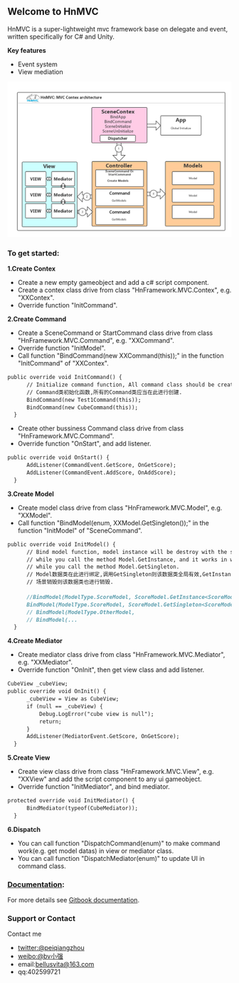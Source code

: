 ## Welcome to HnMVC

HnMVC is a super-lightweight mvc framework base on delegate and event, written specifically for C# and Unity.

**Key features**
- Event system
- View mediation

![image](https://github.com/2011fuzhou/HnMVC/blob/master/HnMVC.png)


### To get started:
 **1.Create Contex**
  - Create a new empty gameobject and add a c# script component.
  - Create a contex class drive from class "HnFramework.MVC.Contex", e.g. "XXContex".
  - Override function "InitCommand".
 
 **2.Create Command**
  - Create a SceneCommand or StartCommand class drive from class "HnFramework.MVC.Command", e.g. "XXCommand".
  - Override function "InitModel".
  - Call function "BindCommand(new XXCommand(this));" in the function "InitCommand" of "XXContex".
  ```markdown
  public override void InitCommand() {
        // Initialize command function, All command class should be create here.
        // Command类初始化函数,所有的Command类应当在此进行创建.
        BindCommand(new Test1Command(this));
        BindCommand(new CubeCommand(this));
    }
  ```
  - Create other bussiness Command class drive from class "HnFramework.MVC.Command".
  - Override function "OnStart", and add listener.
  ```markdown
  public override void OnStart() {
        AddListener(CommandEvent.GetScore, OnGetScore);
        AddListener(CommandEvent.AddScore, OnAddScore);
    }
  ```
  
 **3.Create Model**
  - Create model class drive from class "HnFramework.MVC.Model", e.g. "XXModel".
  - Call function "BindModel(enum, XXModel.GetSingleton<XXModel>());" in the function "InitModel" of "SceneCommand".
  ```markdown
  public override void InitModel() {
        // Bind model function, model instance will be destroy with the scene 
        // while you call the method Model.GetInstance, and it works in whole life time 
        // while you call the method Model.GetSingleton.
        // Model数据类在此进行绑定,调用GetSingleton则该数据类全局有效,GetInstance则只在当前场景有效,
        // 场景销毁则该数据类也进行销毁.

        //BindModel(ModelType.ScoreModel, ScoreModel.GetInstance<ScoreModel>());
        BindModel(ModelType.ScoreModel, ScoreModel.GetSingleton<ScoreModel>());
        // BindModel(ModelType.OtherModel,
        // BindModel(...
    }
  ```
  
 **4.Create Mediator**
  - Create mediator class drive from class "HnFramework.MVC.Mediator", e.g. "XXMediator".
  - Override function "OnInit", then get view class and add listener.
  ```markdown
  CubeView _cubeView;
  public override void OnInit() {
        _cubeView = View as CubeView;
        if (null == _cubeView) {
            Debug.LogError("cube view is null");
            return;
        }
        AddListener(MediatorEvent.GetScore, OnGetScore);
    }
  ```
  
 **5.Create View**
  - Create view class drive from class "HnFramework.MVC.View", e.g. "XXView" and add the script component to any ui gameobject.
  - Override function "InitMediator", and bind mediator.
  ```markdown
  protected override void InitMediator() {
        BindMediator(typeof(CubeMediator));
    }
  ```
  
  **6.Dispatch**
  - You can call function "DispatchCommand(enum)" to make command work(e.g. get model datas) in view or mediator class. 
  - You can call function "DispatchMediator(enum)" to update UI in command class.


###  [Documentation](https://2011fuzhou.gitbook.io/hnmvc/):

For more details see [Gitbook documentation](https://2011fuzhou.gitbook.io/hnmvc/).


### Support or Contact

Contact me 
- [twitter:@peiqiangzhou](https://twitter.com/peiqiangzhou) 
- [weibo:@bv小强](https://weibo.com/bellusvita)
- email:bellusvita@163.com
- qq:402599721
